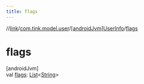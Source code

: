 ```yaml
---
title: flags
---
```

//[link](../../../index.html)/[com.tink.model.user](../index.html)/[[androidJvm]UserInfo](index.html)/[flags](flags.html)



# flags



[androidJvm]\
val [flags](flags.html): [List](https://kotlinlang.org/api/latest/jvm/stdlib/kotlin.collections/-list/index.html)&lt;[String](https://kotlinlang.org/api/latest/jvm/stdlib/kotlin/-string/index.html)&gt;




